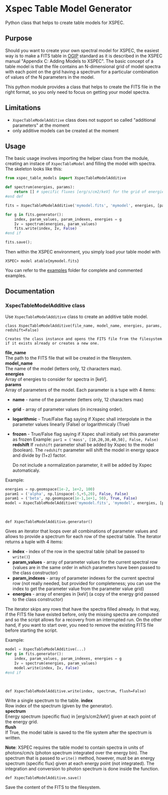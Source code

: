 


# Xspec Table Model Generator

Python class that helps to create table models for XSPEC.

## Purpose

Should you want to create your own spectral model for XSPEC, the easiest way is to make a FITS table in [OGIP](https://heasarc.gsfc.nasa.gov/docs/heasarc/ofwg/docs/summary/ogip_92_009_summary.html) standard as it is described in the XSPEC manual "Appendix C: Adding Models to XSPEC".  The basic concept of a table model is that the file contains an N-dimensional grid of model spectra with each point on the grid having a spectrum for a particular combination of values of the N parameters in the model.

This python module provides a class that helps to create the FITS file in the right format, so you only need to focus on getting your model spectra.

## Limitations

* `XspecTableModelAdditive` class does not support so called "additional parameters" at the moment
* only additive models can be created at the moment

## Usage

The basic usage involves importing the helper class from the module, creating an instace of `XspecTableModel` and filling the model with spectra. The skeleton looks like this:

```python
from xspec_table_models import XspecTableModelAdditive

def spectrum(energies, params):
	return [] # specific fluxes [erg/s/cm2/keV] for the grid of energies
#end def

fits = XspecTableModelAdditive('mymodel.fits', 'mymodel', energies, [param1, param2, ...])

for g in fits.generator():
    index, param_values, param_indexes, energies = g
    Iv = spectrum(energies, param_values)
    fits.write(index, Iv, False)
#end if

fits.save();
```

Then within the XSPEC environment, you simply load your table model with
```
XSPEC> model atable{mymodel.fits}
```

You can refer to the [examples](tree/main/examples) folder for complete and commented examples.

## Documentation

### XspecTableModelAdditive class

Use `XspecTableModelAdditive` class to create an additive table model.

```
class XspecTableModelAdditive(file_name, model_name, energies, params, redshift=False)

Creates the class instance and opens the FITS file from the filesystem if it exists already or creates a new one.

```
**file_name**  
The path to the FITS file that will be created in the filesystem.  
**model_name**  
The name of the model (letters only, 12 characters max).  
**energies**  
Array of energies to consider for spectra in [keV].  
**params**  
Array of parameters of the model. Each parameter is a tupe with 4 items:
* **name** - name of the parameter (letters only, 12 characters max)
* **grid** - array of parameter values (in increasing order).
* **logarithmic** - True/False flag saying if Xspec shall interpolate in the parameter values linearly (False) or logarithmicaly (True)
* **frozen** - True/False flag saying if Xspec shall initially set this parameter as frozen 
Example: `par1 = ('mass', [10,20,30,40,50], False, False)`
**redshift**
If `redshift` parameter shall be added  by Xspec to the model (boolean). The `redshift` parameter will shift the model in energy space and divide by (1+z) factor.

  Do not include a normalization parameter, it will be added by Xspec automaticaly.

Example:
```python
energies = np.geomspace(1e-2, 1e+2, 100)
param1 = ('alpha', np.linspace(-5,+5,20), False, False)
param1 = ('beta', np.geomspace(1e-1,1e+1, 50), True, False)
model = XspecTableModelAdditive('mymodel.fits', 'mymodel', energies, [param1,param2], False)
```
<br>

```
def XspecTableModelAdditive.generator()
```
Gives an iterator that loops over all combinations of parameter values and allows to provide a spectrum for each row of the spectral table. The iterator returns a tuple with 4 items:
* **index** - index of the row in the spectral table (shall be passed to `write()`)
* **param_values** - array of parameter values for the current spectral row (values are in the same order in which parameters have been passed to the class constructor)
* **param_indexes** - array of parameter indexes for the current spectral row (not really needed, but provided for completeness; you can use the index to get the parameter value from the parameter value grid)
* **energies** - array of energies in [keV] (a copy of the energy grid passed to the class constructor)

The iterator skips any rows that have the spectra filled already. In that way, if the FITS file have existed before, only the missing spectra are computed and so the script allows for a recovery from an interrupted run. On the other hand, if you want to start over, you need to remove the existing FITS file before starting the script.

Example:
```python
model = XspecTableModelAdditive(...)
for g in fits.generator():
    index, param_values, param_indexes, energies = g
    Iv = spectrum(energies, param_values)
    model.write(index, Iv, False)
#end if
```
<br>

```
def XspecTableModelAdditive.write(index, spectrum, flush=False)
```
Write a single spectrum to the table. 
**index**  
Row index of the spectrum (given by the generator).  
**spectrum**  
Energy spectrum (specific flux) in [erg/s/cm2/keV] given at each point of the energy grid.  
**flush**  
If True, the model table is saved to the file system after the spectrum is written.

**Note**: XSPEC requires the table model to contain spectra in units of photons/cm/s (photon spectrum integrated over the energy bin). The spectrum that is passed to `write()` method, however, must be an energy spectrum (specific flux) given at each energy point (not integrated). The integration and conversion to photon spectrum is done inside the function.
<br>

```
def XspecTableModelAdditive.save()
```
Save the content of the FITS to the filesystem.



